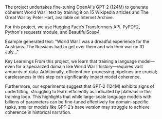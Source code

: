 The project undertakes fine-tuning OpenAI's GPT-2 (124M) to generate coherent World War I text by training it on 15 Wikipedia articles and The Great War by Peter Hart, available on Internet Archive.

For this project, we use Hugging Face’s Transformers API, PyPDF2, Python's requests module, and BeautifulSoup4.

Example generated text:
"World War I was a dreadful experience for the Austrians. The Russians had to get over them and win their war on 31 July..."

Key Learnings
From this project, we learn that training a language model—even for a specialized domain like World War I history—requires vast amounts of data. Additionally, efficient pre-processing pipelines are crucial; carelessness in this step can significantly impact model coherence.

Furthermore, our experiments suggest that GPT-2 (124M) exhibits signs of underfitting, struggling to learn efficiently as indicated by plateaus in the training loop. This highlights that while large-scale language models with billions of parameters can be fine-tuned effectively for domain-specific tasks, smaller models like GPT-2’s base version may struggle to achieve coherence in historical narration.
